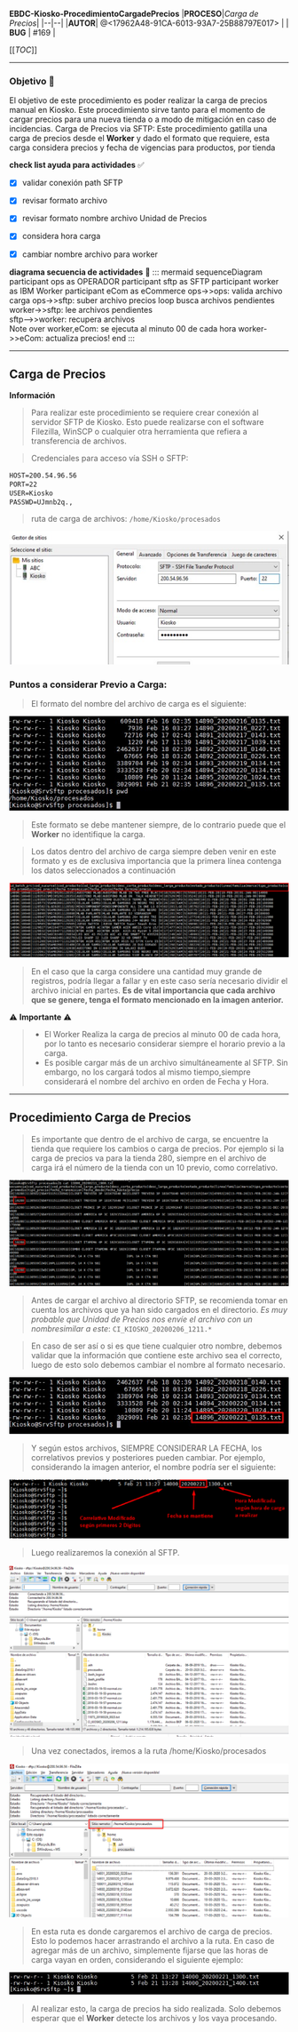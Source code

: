
**EBDC-Kiosko-ProcedimientoCargadePrecios**
|**PROCESO**|_Carga de Precios_|
|--|--|
|**AUTOR**| @<17962A48-91CA-6013-93A7-25B88797E017> |
| **BUG** | #169 |

[[_TOC_]]

----

### **Objetivo** :dart:
El objetivo de este procedimiento es poder realizar la carga de precios manual en Kiosko. Este procedimiento sirve tanto para el
momento de cargar precios para una nueva tienda o a modo de mitigación en caso de incidencias.
Carga de Precios via SFTP: Este procedimiento gatilla una carga de precios desde el **Worker** y dado el formato que requiere,
esta carga considera precios y fecha de vigencias para productos, por tienda


**check list ayuda para actividades** :white_check_mark:

- [X] validar conexión path SFTP
- [X] revisar formato archivo
- [X] revisar formato nombre archivo Unidad de Precios
- [X] considera hora carga
- [X] cambiar nombre archivo para worker


**diagrama secuencia de actividades** :notebook:
::: mermaid
sequenceDiagram
participant ops as OPERADOR
participant sftp as SFTP
participant worker as IBM Worker
participant eCom	as eCommerce
  ops->>ops: valida archivo carga
	ops->>sftp: suber archivo precios
    loop busca archivos pendientes    
	  worker->>sftp: lee archivos pendientes  
    sftp-->>worker: recupera archivos  
    Note over worker,eCom: se ejecuta al minuto 00 de cada hora
	  worker->>eCom: actualiza precios!
  end
:::


----
## Carga de Precios

**Información**
> Para realizar este procedimiento se requiere crear conexión al servidor SFTP de Kiosko. Esto puede realizarse con el software Filezilla, WinSCP o cualquier otra herramienta que refiera a transferencia de archivos.

>Credenciales para acceso vía SSH o SFTP:
```
HOST=200.54.96.56
PORT=22
USER=Kiosko
PASSWD=UJmnb2q.,
```

>ruta de carga de archivos: `/home/Kiosko/procesados`

![34a84b935ba8ff9fbf30ce54ec122618.jpg](/.attachments/34a84b935ba8ff9fbf30ce54ec122618-0e82284b-ff72-40da-9bad-beb892c49f19.jpg)

### Puntos a considerar Previo a Carga:

>El formato del nombre del archivo de carga es el siguiente:

![fff19f1974414719a36057dc06abc2b6.jpg](/.attachments/fff19f1974414719a36057dc06abc2b6-c3de4286-eb19-46fd-b3ff-ae2443057401.jpg)


>Este formato se debe mantener siempre, de lo contrario puede que el **Worker** no identifique la carga.

> Los datos dentro del archivo de carga siempre deben venir en este formato y es de exclusiva importancia que la primera línea contenga los datos seleccionados a continuación

![dd4facd4809a9882002eda79f3d1254a.png](/.attachments/dd4facd4809a9882002eda79f3d1254a-2ab8077c-2cb4-4b22-ba6d-09c23628e541.png)

>   En el caso que la carga considere una cantidad muy grande de registros, podría llegar a fallar y en este caso sería necesario dividir el archivo inicial en partes. **Es de vital importancia que cada archivo que se genere, tenga el formato mencionado en la imagen anterior.**

:warning: **Importante** :warning:
> - El Worker Realiza la carga de precios al minuto 00 de cada hora, por lo tanto es necesario considerar siempre el horario previo a la carga. 
> - Es posible cargar más de un archivo simultáneamente al SFTP. Sin embargo, no los cargará todos al mismo tiempo,siempre considerará el nombre del archivo en orden de Fecha y Hora.

----
## Procedimiento Carga de Precios

>Es importante que dentro de el archivo de carga, se encuentre la tienda que requiere los cambios o carga de precios. Por ejemplo si la carga de precios va para la tienda 280, siempre en el archivo de carga irá el número de la tienda con un 10 previo, como correlativo.

![2bbf25a037d339d053b7e9de9b628d7f.png](/.attachments/2bbf25a037d339d053b7e9de9b628d7f-3ee5e4fb-450d-4407-b5cf-2c1325e78f00.png)

> Antes de cargar el archivo al directorio SFTP, se recomienda tomar en cuenta los archivos que ya han sido cargados en el directorio.
>_Es muy probable que Unidad de Precios nos envíe el archivo con un nombresimilar a este_: `CI_KIOSKO_20200206_1211.*`

>En caso de ser así o si es que tiene cualquier otro nombre, debemos validar que la información que contiene este archivo sea el correcto, luego de esto solo debemos cambiar el nombre al formato necesario.

![31bd39ddb36a9846d23c021643f7018d.jpg](/.attachments/31bd39ddb36a9846d23c021643f7018d-705753a6-9ce4-4f83-8862-c60e8d2ada62.jpg)

> Y según estos archivos, SIEMPRE CONSIDERAR LA FECHA, los correlativos previos y posteriores pueden cambiar. Por ejemplo, considerando la imagen anterior, el nombre podría ser el siguiente:

![65441fd45e7b2b3bb5f78da3c23e268c.png](/.attachments/65441fd45e7b2b3bb5f78da3c23e268c-a4d08716-7bc3-4ee7-8816-8915eccf3cb9.png)

> Luego realizaremos la conexión al SFTP.

![435f5f09a197cc2eef4c4f4d3f4f1c4b.png](/.attachments/435f5f09a197cc2eef4c4f4d3f4f1c4b-86966cc4-2cec-4fa0-89e1-f3171b5ffcf3.png)

> Una vez conectados, iremos a la ruta /home/Kiosko/procesados

![d7aeeae188a7e96c2ee4d7da4d94bb74.png](/.attachments/d7aeeae188a7e96c2ee4d7da4d94bb74-9f33d504-52fc-48d0-b66e-f298e76c12fa.png)

> En esta ruta es donde cargaremos el archivo de carga de precios. Esto lo podemos hacer arrastrando el archivo a la ruta.
> En caso de agregar más de un archivo, simplemente fijarse que las horas de carga vayan en orden, considerando el siguiente ejemplo:

![7b03c2599dd4ce8fec92887e1c203e20.jpg](/.attachments/7b03c2599dd4ce8fec92887e1c203e20-6d2c9cb5-83b4-4aed-8592-215087f93c40.jpg)

> Al realizar esto, la carga de precios ha sido realizada. Solo debemos esperar que el **Worker** detecte los archivos y los vaya procesando.
